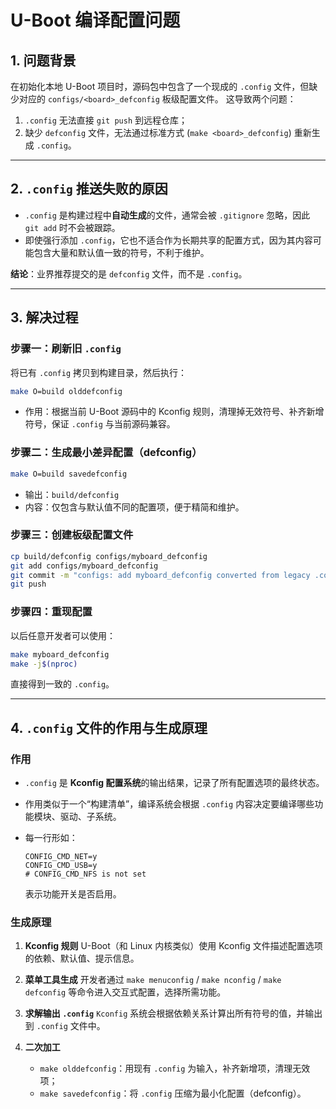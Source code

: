# U-Boot 编译配置问题

## 1. 问题背景

在初始化本地 U-Boot 项目时，源码包中包含了一个现成的 `.config` 文件，但缺少对应的 `configs/<board>_defconfig` 板级配置文件。
这导致两个问题：

1. `.config` 无法直接 `git push` 到远程仓库；
2. 缺少 `defconfig` 文件，无法通过标准方式 (`make <board>_defconfig`) 重新生成 `.config`。

---

## 2. `.config` 推送失败的原因

* `.config` 是构建过程中**自动生成**的文件，通常会被 `.gitignore` 忽略，因此 `git add` 时不会被跟踪。
* 即使强行添加 `.config`，它也不适合作为长期共享的配置方式，因为其内容可能包含大量和默认值一致的符号，不利于维护。

**结论**：业界推荐提交的是 `defconfig` 文件，而不是 `.config`。

---

## 3. 解决过程

### 步骤一：刷新旧 `.config`

将已有 `.config` 拷贝到构建目录，然后执行：

```bash
make O=build olddefconfig
```

* 作用：根据当前 U-Boot 源码中的 Kconfig 规则，清理掉无效符号、补齐新增符号，保证 `.config` 与当前源码兼容。

### 步骤二：生成最小差异配置（defconfig）

```bash
make O=build savedefconfig
```

* 输出：`build/defconfig`
* 内容：仅包含与默认值不同的配置项，便于精简和维护。

### 步骤三：创建板级配置文件

```bash
cp build/defconfig configs/myboard_defconfig
git add configs/myboard_defconfig
git commit -m "configs: add myboard_defconfig converted from legacy .config"
git push
```

### 步骤四：重现配置

以后任意开发者可以使用：

```bash
make myboard_defconfig
make -j$(nproc)
```

直接得到一致的 `.config`。

---

## 4. `.config` 文件的作用与生成原理

### 作用

* `.config` 是 **Kconfig 配置系统**的输出结果，记录了所有配置选项的最终状态。
* 作用类似于一个“构建清单”，编译系统会根据 `.config` 内容决定要编译哪些功能模块、驱动、子系统。
* 每一行形如：

  ```text
  CONFIG_CMD_NET=y
  CONFIG_CMD_USB=y
  # CONFIG_CMD_NFS is not set
  ```

  表示功能开关是否启用。

### 生成原理

1. **Kconfig 规则**
   U-Boot（和 Linux 内核类似）使用 Kconfig 文件描述配置选项的依赖、默认值、提示信息。

2. **菜单工具生成**
   开发者通过 `make menuconfig` / `make nconfig` / `make defconfig` 等命令进入交互式配置，选择所需功能。

3. **求解输出 `.config`**
   `Kconfig` 系统会根据依赖关系计算出所有符号的值，并输出到 `.config` 文件中。

4. **二次加工**

    * `make olddefconfig`：用现有 `.config` 为输入，补齐新增项，清理无效项；
    * `make savedefconfig`：将 `.config` 压缩为最小化配置（defconfig）。
